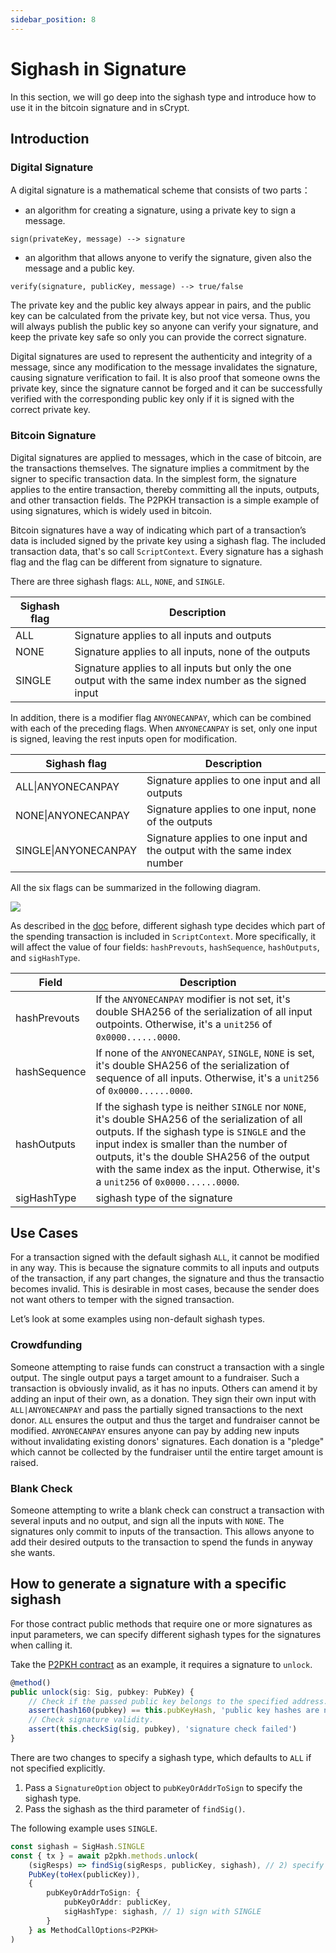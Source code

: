 ```yaml
---
sidebar_position: 8
---
```


# Sighash in Signature

In this section, we will go deep into the sighash type and introduce how to use it in the bitcoin signature and in sCrypt.

## Introduction

### Digital Signature

A digital signature is a mathematical scheme that consists of two parts：

- an algorithm for creating a signature, using a private key to sign a message.

```
sign(privateKey, message) --> signature
```

- an algorithm that allows anyone to verify the signature, given also the message and a public key.

```
verify(signature, publicKey, message) --> true/false
```

The private key and the public key always appear in pairs, and the public key can be calculated from the private key, but not vice versa. Thus, you will always publish the public key so anyone can verify your signature, and keep the private key safe so only you can provide the correct signature.

Digital signatures are used to represent the authenticity and integrity of a message, since any modification to the message invalidates the signature, causing signature verification to fail. It is also proof that someone owns the private key, since the signature cannot be forged and it can be successfully verified with the corresponding public key only if it is signed with the correct private key.

### Bitcoin Signature

Digital signatures are applied to messages, which in the case of bitcoin, are the transactions themselves. The signature implies a commitment by the signer to specific transaction data. In the simplest form, the signature applies to the entire transaction, thereby committing all the inputs, outputs, and other transaction fields. The P2PKH transaction is a simple example of using signatures, which is widely used in bitcoin.

Bitcoin signatures have a way of indicating which part of a transaction’s data is included signed by the private key using a sighash flag. The included transaction data, that's so call `ScriptContext`. Every signature has a sighash flag and the flag can be different from signature to signature. 

There are three sighash flags: `ALL`, `NONE`, and `SINGLE`.

| Sighash flag | Description                                                  |
| ------------ | ------------------------------------------------------------ |
| ALL          | Signature applies to all inputs and outputs                  |
| NONE         | Signature applies to all inputs, none of the outputs         |
| SINGLE       | Signature applies to all inputs but only the one output with the same index number as the signed input |

In addition, there is a modifier flag `ANYONECANPAY`, which can be combined with each of the preceding flags. When `ANYONECANPAY` is set, only one input is signed, leaving the rest inputs open for modification.

| Sighash flag         | Description                                                  |
| -------------------- | ------------------------------------------------------------ |
| ALL\|ANYONECANPAY    | Signature applies to one input and all outputs               |
| NONE\|ANYONECANPAY   | Signature applies to one input, none of the outputs          |
| SINGLE\|ANYONECANPAY | Signature applies to one input and the output with the same index number |

All the six flags can be summarized in the following diagram.

![](../../static/img/sighashtypes.png)

As described in the [doc](../how-to-write-a-contract/scriptcontext.md#sighash-type) before, different sighash type decides which part of the spending transaction is included in `ScriptContext`. More specifically, it will affect the value of four fields: `hashPrevouts`, `hashSequence`, `hashOutputs`, and `sigHashType`.

| Field        | Description                                                  |
| ------------ | ------------------------------------------------------------ |
| hashPrevouts | If the `ANYONECANPAY` modifier is not set, it's double SHA256 of the serialization of all input outpoints. Otherwise, it's a `unit256` of `0x0000......0000`. |
| hashSequence | If none of the `ANYONECANPAY`, `SINGLE`, `NONE` is set, it's double SHA256 of the serialization of sequence of all inputs. Otherwise, it's a `unit256` of `0x0000......0000`. |
| hashOutputs  | If the sighash type is neither `SINGLE` nor `NONE`, it's double SHA256 of the serialization of all outputs. If the sighash type is `SINGLE` and the input index is smaller than the number of outputs, it's the double SHA256 of the output with the same index as the input. Otherwise, it's a `unit256` of `0x0000......0000`. |
| sigHashType  | sighash type of the signature                                |

## Use Cases

For a transaction signed with the default sighash `ALL`, it cannot be modified in any way. This is because the signature commits to all inputs and outputs of the transaction, if any part changes, the signature and thus the transactio becomes invalid. This is desirable in most cases, because the sender does not want others to temper with the signed transaction.

Let’s look at some examples using non-default sighash types.

### Crowdfunding

Someone attempting to raise funds can construct a transaction with a single output. The single output pays a target amount to a fundraiser. Such a transaction is obviously invalid, as it has no inputs. Others can amend it by adding an input of their own, as a donation. They sign their own input with `ALL|ANYONECANPAY` and pass the partially signed transactions to the next donor. `ALL` ensures the output and thus the target and fundraiser cannot be modified. `ANYONECANPAY` ensures anyone can pay by adding new inputs without invalidating existing donors' signatures. Each donation is a "pledge" which cannot be collected by the fundraiser until the entire target amount is raised.

### Blank Check

Someone attempting to write a blank check can construct a transaction with several inputs and no output, and sign all the inputs with `NONE`. The signatures only commit to inputs of the transaction. This allows anyone to add their desired outputs to the transaction to spend the funds in anyway she wants.

## How to generate a signature with a specific sighash

For those contract public methods that require one or more signatures as input parameters, we can specify different sighash types for the signatures when calling it.

Take the [P2PKH contract](../how-to-deploy-and-call-a-contract/how-to-deploy-and-call-a-contract.md#method-with-signatures) as an example, it requires a signature to `unlock`.

```ts
@method()
public unlock(sig: Sig, pubkey: PubKey) {
    // Check if the passed public key belongs to the specified address.
    assert(hash160(pubkey) == this.pubKeyHash, 'public key hashes are not equal')
    // Check signature validity.
    assert(this.checkSig(sig, pubkey), 'signature check failed')
}
```

There are two changes to specify a sighash type, which defaults to `ALL` if not specified explicitly.

1. Pass a `SignatureOption` object to `pubKeyOrAddrToSign` to specify the sighash type.
2. Pass the sighash as the third parameter of `findSig()`.

The following example uses `SINGLE`.

```ts
const sighash = SigHash.SINGLE
const { tx } = await p2pkh.methods.unlock(
    (sigResps) => findSig(sigResps, publicKey, sighash), // 2) specify SINGLE as well when finding a signature
    PubKey(toHex(publicKey)),
    {
        pubKeyOrAddrToSign: {
            pubKeyOrAddr: publicKey,
            sigHashType: sighash, // 1) sign with SINGLE
        }
    } as MethodCallOptions<P2PKH>
)
```
